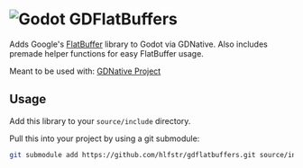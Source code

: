 # ![Godot](https://raw.githubusercontent.com/hlfstr/gdnative-project/master/icon.png) GDFlatBuffers

Adds Google's [FlatBuffer](https://github.com/google/flatbuffers) library to Godot via GDNative.  Also includes premade helper functions for easy FlatBuffer usage.

Meant to be used with: [GDNative Project](https://github.com/hlfstr/gdnative-project)

## Usage

Add this library to your `source/include` directory.

Pull this into your project by using a git submodule:
````bash
git submodule add https://github.com/hlfstr/gdflatbuffers.git source/include/gdflatbuffers
````
